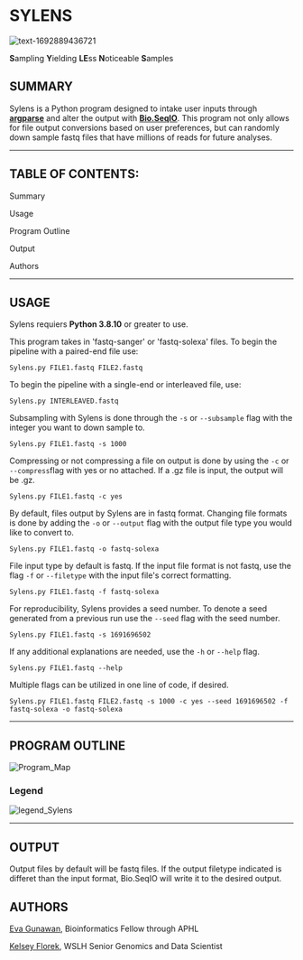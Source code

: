 # SYLENS
![text-1692889436721](https://github.com/evagunawan/SYLENS/assets/124393795/4ae4bf26-1471-40b5-b53d-02358534bbb1)

**S**ampling **Y**ielding **LE**ss **N**oticeable **S**amples

## **SUMMARY**

Sylens is a Python program designed to intake user inputs through [**argparse**](https://docs.python.org/3/library/argparse.html) and alter the output with [**Bio.SeqIO**](https://biopython.org/wiki/SeqIO). This program not only allows for file output conversions based on user preferences, but can randomly down sample fastq files that have millions of reads for future analyses. 

-------------------------------------------------------------------------------------------------------------------------------------------------------------
## **TABLE OF CONTENTS:**

Summary

Usage

Program Outline

Output

Authors

-------------------------------------------------------------------------------------------------------------------------------------------------------------

## **USAGE**

Sylens requiers **Python 3.8.10** or greater to use.

This program takes in 'fastq-sanger' or 'fastq-solexa' files. To begin the pipeline with a paired-end file use:
```
Sylens.py FILE1.fastq FILE2.fastq
```

To begin the pipeline with a single-end or interleaved file, use:
```
Sylens.py INTERLEAVED.fastq
```

Subsampling with Sylens is done through the `-s` or `--subsample` flag with the integer you want to down sample to.
```
Sylens.py FILE1.fastq -s 1000
```

Compressing or not compressing a file on output is done by using the `-c` or `--compress`flag with yes or no attached. If a .gz file is input, the output will be .gz.
```
Sylens.py FILE1.fastq -c yes
```

By default, files output by Sylens are in fastq format. Changing file formats is done by adding the `-o` or `--output` flag with the output file type you would like to convert to.
```
Sylens.py FILE1.fastq -o fastq-solexa
```

File input type by default is fastq. If the input file format is not fastq, use the flag `-f` or `--filetype` with the input file's correct formatting.
```
Sylens.py FILE1.fastq -f fastq-solexa
```

For reproducibility, Sylens provides a seed number. To denote a seed generated from a previous run use the `--seed` flag with the seed number.
```
Sylens.py FILE1.fastq -s 1691696502
```

If any additional explanations are needed, use the `-h` or `--help` flag.
```
Sylens.py FILE1.fastq --help
```

Multiple flags can be utilized in one line of code, if desired.
```
Sylens.py FILE1.fastq FILE2.fastq -s 1000 -c yes --seed 1691696502 -f fastq-solexa -o fastq-solexa
```

-------------------------------------------------------------------------------------------------------------------------------------------------------------
## **PROGRAM OUTLINE**

![Program_Map](https://github.com/evagunawan/SYLENS/assets/124393795/4f3995f0-3d2f-404f-9d03-9cb80d6defff)

### **Legend**

![legend_Sylens](https://github.com/evagunawan/SYLENS/assets/124393795/d8fb7491-d199-4303-b820-64095f70ac51)


-------------------------------------------------------------------------------------------------------------------------------------------------------------

## **OUTPUT**
Output files by default will be fastq files. If the output filetype indicated is differet than the input format, Bio.SeqIO will write it to the desired output. 

## **AUTHORS**
[Eva Gunawan](https://github.com/evagunawan), Bioinformatics Fellow through APHL

[Kelsey Florek](https://github.com/k-florek), WSLH Senior Genomics and Data Scientist
